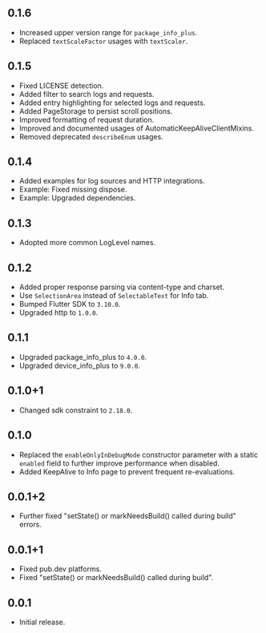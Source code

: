 ## 0.1.6

* Increased upper version range for `package_info_plus`.
* Replaced `textScaleFactor` usages with `textScaler`.

## 0.1.5

* Fixed LICENSE detection.
* Added filter to search logs and requests.
* Added entry highlighting for selected logs and requests.
* Added PageStorage to persist scroll positions.
* Improved formatting of request duration.
* Improved and documented usages of AutomaticKeepAliveClientMixins.
* Removed deprecated `describeEnum` usages.

## 0.1.4

* Added examples for log sources and HTTP integrations.
* Example: Fixed missing dispose.
* Example: Upgraded dependencies.

## 0.1.3

* Adopted more common LogLevel names.

## 0.1.2

* Added proper response parsing via content-type and charset.
* Use `SelectionArea` instead of `SelectableText` for Info tab.
* Bumped Flutter SDK to `3.10.0`.
* Upgraded http to `1.0.0`.

## 0.1.1

* Upgraded package_info_plus to `4.0.0`.
* Upgraded device_info_plus to `9.0.0`.

## 0.1.0+1

* Changed sdk constraint to `2.18.0`.

## 0.1.0

* Replaced the `enableOnlyInDebugMode` constructor parameter with a static `enabled` field to
  further improve performance when disabled.
* Added KeepAlive to Info page to prevent frequent re-evaluations.

## 0.0.1+2

* Further fixed "setState() or markNeedsBuild() called during build" errors.

## 0.0.1+1

* Fixed pub.dev platforms.
* Fixed "setState() or markNeedsBuild() called during build".

## 0.0.1

* Initial release.
